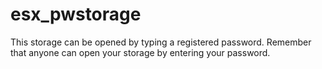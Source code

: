 # esx_pwstorage
This storage can be opened by typing a registered password. Remember that anyone can open your storage by entering your password.
